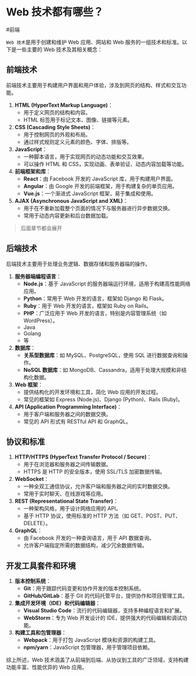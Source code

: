 
# Web 技术都有哪些？


#前端 

`Web 技术`是用于创建和维护 Web 应用、网站和 Web 服务的一组技术和标准。以下是一些主要的 Web 技术及其相关概念：

## 前端技术

前端技术主要用于构建用户界面和用户体验，涉及到网页的结构、样式和交互功能。

1. **HTML (HyperText Markup Language)**：
   - 用于定义网页的结构和内容。
   - HTML 标签用于标记文本、图像、链接等元素。
2. **CSS (Cascading Style Sheets)**：
   - 用于控制网页的外观和布局。
   - 通过样式规则定义元素的颜色、字体、排版等。
3. **JavaScript**：
   - 一种脚本语言，用于实现网页的动态功能和交互效果。
   - 可以操作 HTML 和 CSS，实现动画、表单验证、动态内容加载等功能。
4. **前端框架和库**：
   - **React**：由 Facebook 开发的 JavaScript 库，用于构建用户界面。
   - **Angular**：由 Google 开发的前端框架，用于构建复杂的单页应用。
   - **Vue.js**：一个渐进式 JavaScript 框架，易于集成和使用。
5. **AJAX (Asynchronous JavaScript and XML)**：
   - 用于在不重新加载整个页面的情况下与服务器进行异步数据交换。
   - 常用于动态内容更新和后台数据加载。

> 后面章节都会展开

## 后端技术

后端技术主要用于处理业务逻辑、数据存储和服务器端的操作。

1. **服务器端编程语言**：
   - **Node.js**：基于 JavaScript 的服务器端运行环境，适用于构建高性能网络应用。
   - **Python**：常用于 Web 开发的语言，框架如 Django 和 Flask。
   - **Ruby**：用于 Web 开发的语言，框架如 Ruby on Rails。
   - **PHP**：广泛应用于 Web 开发的语言，特别是内容管理系统（如 WordPress）。
   - Java
   - Golang 
   - 等
2. **数据库**：
   - **关系型数据库**：如 MySQL、PostgreSQL，使用 SQL 进行数据查询和操作。
   - **NoSQL 数据库**：如 MongoDB、Cassandra，适用于处理大规模和非结构化数据。
3. **Web 框架**：
   - 提供结构化的开发环境和工具，简化 Web 应用的开发过程。
   - 常见的框架如 Express (Node.js)、Django (Python)、Rails (Ruby)。
4. **API (Application Programming Interface)**：
   - 用于客户端和服务器之间的数据交换。
   - 常见的 API 形式有 RESTful API 和 GraphQL。

## 协议和标准

1. **HTTP/HTTPS (HyperText Transfer Protocol / Secure)**：
   - 用于在浏览器和服务器之间传输数据。
   - HTTPS 是 HTTP 的安全版本，使用 SSL/TLS 加密数据传输。
2. **WebSocket**：
   - 一种全双工通信协议，允许客户端和服务器之间的实时数据交换。
   - 常用于实时聊天、在线游戏等应用。
3. **REST (Representational State Transfer)**：
   - 一种架构风格，用于设计网络应用的 API。
   - 基于 HTTP 协议，使用标准的 HTTP 方法（如 GET、POST、PUT、DELETE）。
4. **GraphQL**：
   - 由 Facebook 开发的一种查询语言，用于 API 数据查询。
   - 允许客户端指定所需的数据结构，减少冗余数据传输。

## 开发工具套件和环境

1. **版本控制系统**：
   - **Git**：用于跟踪代码变更和协作开发的版本控制系统。
   - **GitHub/GitLab**：基于 Git 的代码托管平台，提供协作和项目管理工具。
2. **集成开发环境（IDE）和代码编辑器**：
   - **Visual Studio Code**：流行的代码编辑器，支持多种编程语言和扩展。
   - **WebStorm**：专为 Web 开发设计的 IDE，提供强大的代码编辑和调试功能。
3. **构建工具和包管理器**：
   - **Webpack**：用于打包 JavaScript 模块和资源的构建工具。
   - **npm/yarn**：JavaScript 包管理器，用于管理项目依赖。

综上所述，Web 技术涵盖了从前端到后端、从协议到工具的广泛领域，支持构建功能丰富、性能优异的 Web 应用。
